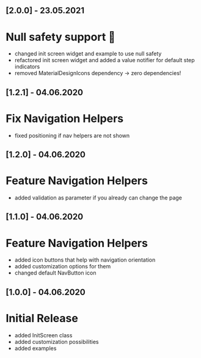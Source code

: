 ## [2.0.0] - 23.05.2021

# Null safety support :tada:
- changed init screen widget and example to use null safety
- refactored init screen widget and added a value notifier for default step indicators
- removed MaterialDesignIcons dependency -> zero dependencies!

## [1.2.1] - 04.06.2020

# Fix Navigation Helpers
- fixed positioning if nav helpers are not shown

## [1.2.0] - 04.06.2020

# Feature Navigation Helpers
- added validation as parameter if you already can change the page

## [1.1.0] - 04.06.2020

# Feature Navigation Helpers
- added icon buttons that help with navigation orientation
- added customization options for them
- changed default NavButton icon

## [1.0.0] - 04.06.2020

# Initial Release
- added InitScreen class
- added customization possibilities
- added examples
